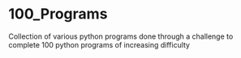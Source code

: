 # 100_Programs
Collection of various python programs done through a challenge to complete 100 python programs of increasing difficulty
